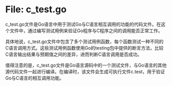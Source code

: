 # File: c_test.go

c_test.go文件是Go语言中用于测试Go与C语言相互调用的功能的代码文件。在这个文件中，通过编写测试用例来验证Go程序与C程序之间的调用能否正常工作。

具体地说，c_test.go文件中包含了多个测试用例函数，每个函数测试一种不同的C语言调用方式。这些测试用例函数使用Go的testing包中提供的断言方法，比较C语言输出结果与预期值之间的差异，进而判断C语言调用是否成功。

值得注意的是，c_test.go文件是Go语言源码中的一个测试文件，与Go语言的其他源代码文件一起进行编译。在编译时，该文件会生成可执行文件c.test，用于验证Go与C语言的相互调用功能。

